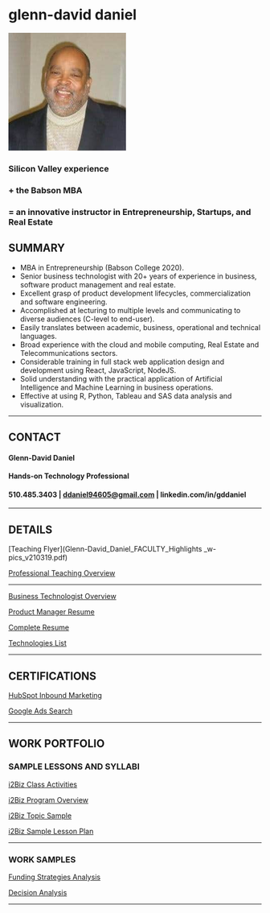 # glenn-david daniel

![Headshot](./DD-Bizhead_234x234.jpg "Glenn-David Daniel")

### Silicon Valley experience 

### + the Babson MBA 

### = an innovative instructor in Entrepreneurship, Startups, and Real Estate

## SUMMARY
*	MBA in Entrepreneurship (Babson College 2020).
*	Senior business technologist with 20+ years of experience in business, software product management and real estate.
*	Excellent grasp of product development lifecycles, commercialization and software engineering.
*	Accomplished at lecturing to multiple levels and communicating to diverse audiences (C-level to end-user).
*	Easily translates between academic, business, operational and technical languages.  
*	Broad experience with the cloud and mobile computing, Real Estate and Telecommunications sectors.
*	Considerable training in full stack web application design and development using React, JavaScript, NodeJS.
*	Solid understanding with the practical application of Artificial Intelligence and Machine Learning in business operations.
*	Effective at using R, Python, Tableau and SAS data analysis and visualization.

---

## CONTACT
#### Glenn-David Daniel
#### Hands-on Technology Professional
#### 510.485.3403 | ddaniel94605@gmail.com | linkedin.com/in/gddaniel
---

## DETAILS
[Teaching Flyer](Glenn-David_Daniel_FACULTY_Highlights _w-pics_v210319.pdf)    

[Professional Teaching Overview](https://d2rd.github.io/glenn-david/Resume_Overview_TEACH_201228b.pdf)  


<!---
[Curriculm Vitae](https://d2rd.github.io/glenn-david/)  
--->

---

[Business Technologist Overview](https://d2rd.github.io/glenn-david/Resume_Overview_TECH_201228.pdf)  

[Product Manager Resume](https://d2rd.github.io/glenn-david/david_daniel_PRODUCT_MANAGER_v210101.docx)  

[Complete Resume](https://d2rd.github.io/glenn-david/david_daniel_pm-tech_DETAILED_v210101.docx)  

[Technologies List](https://d2rd.github.io/glenn-david/Glenn-David_Daniel_Technology_List_v210324.pdf)  

---

## CERTIFICATIONS
[HubSpot Inbound Marketing](https://d2rd.github.io/glenn-david/Certificate_HubSpot_Inbound_Marketing.pdf)    

[Google Ads Search](https://d2rd.github.io/glenn-david/Google_Ad_Search_Certification_Certificate.pdf)  

---

## WORK PORTFOLIO

<!-- Links -->
### SAMPLE LESSONS AND SYLLABI  

[i2Biz Class Activities](https://d2rd.github.io/glenn-david/i2Biz_EDT_02_Class_Activities.pdf) 

[i2Biz Program Overview](https://d2rd.github.io/glenn-david/i2Biz_Program_Overview_2014.pdf)  

[i2Biz Topic Sample](https://d2rd.github.io/glenn-david/i2Biz_EDT-41_Recognizing_Opportunities1.pdf)  

[i2Biz Sample Lesson Plan](https://d2rd.github.io/glenn-david/i2Biz_Sample_Lesson_Plan_2014_Glenn-David_Daniel.pdf)  


---
### WORK SAMPLES  

<!--
[Business Analysis](https://d2rd.github.io/glenn-david/)  

[Decision Analysis](https://d2rd.github.io/glenn-david/Glenn-David_Daniel_No_Good_Options_v200822.pdf)
-->

[Funding Strategies Analysis](https://d2rd.github.io/glenn-david/Paint-Pen_Scenarios_Entrepreneurial_Finance.pdf)

[Decision Analysis](https://d2rd.github.io/glenn-david/Glenn-David_Daniel_No_Good_Options_v200822.pdf)

<!--
[Data Science Visualization and Analysis Samples](https://d2rd.github.io/glenn-david/)  

[Sample Developer Projects](https://d2rd.github.io/glenn-david/" Work completed as an apprentice at the Lambda School for Computer Science and Learners Guild.")  
-->
---

<!--

## AFTER HOURS
[Glenn-David's Gallery](https://d2rd.github.io/glenn-david/)  
Favorite photos I've taken.  

[My Musical Life](https://d2rd.github.io/glenn-david/)  
Video clips in performance.  
-->
